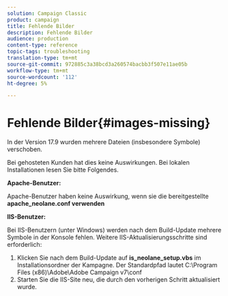```yaml
---
solution: Campaign Classic
product: campaign
title: Fehlende Bilder
description: Fehlende Bilder
audience: production
content-type: reference
topic-tags: troubleshooting
translation-type: tm+mt
source-git-commit: 972885c3a38bcd3a260574bacbb3f507e11ae05b
workflow-type: tm+mt
source-wordcount: '112'
ht-degree: 5%

---
```



# Fehlende Bilder{#images-missing}

In der Version 17.9 wurden mehrere Dateien (insbesondere Symbole) verschoben.

Bei gehosteten Kunden hat dies keine Auswirkungen. Bei lokalen Installationen lesen Sie bitte Folgendes.

**Apache-Benutzer:**

Apache-Benutzer haben keine Auswirkung, wenn sie die bereitgestellte **apache_neolane.conf verwenden**

**IIS-Benutzer:**

Bei IIS-Benutzern (unter Windows) werden nach dem Build-Update mehrere Symbole in der Konsole fehlen. Weitere IIS-Aktualisierungsschritte sind erforderlich:

1. Klicken Sie nach dem Build-Update auf **is_neolane_setup.vbs** im Installationsordner der Kampagne. Der Standardpfad lautet C:\Program Files (x86)\Adobe\Adobe Campaign v7\conf
1. Starten Sie die IIS-Site neu, die durch den vorherigen Schritt aktualisiert wurde.


